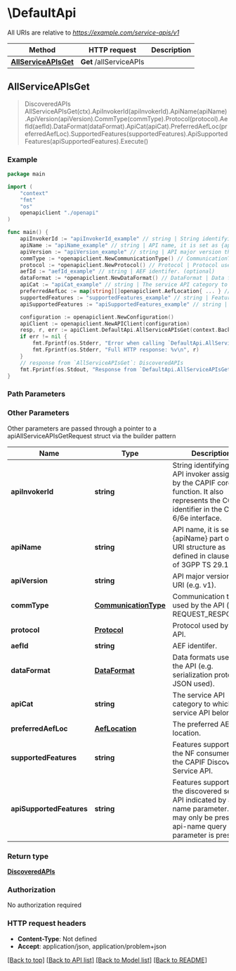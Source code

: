 # \DefaultApi

All URIs are relative to *https://example.com/service-apis/v1*

Method | HTTP request | Description
------------- | ------------- | -------------
[**AllServiceAPIsGet**](DefaultApi.md#AllServiceAPIsGet) | **Get** /allServiceAPIs | 



## AllServiceAPIsGet

> DiscoveredAPIs AllServiceAPIsGet(ctx).ApiInvokerId(apiInvokerId).ApiName(apiName).ApiVersion(apiVersion).CommType(commType).Protocol(protocol).AefId(aefId).DataFormat(dataFormat).ApiCat(apiCat).PreferredAefLoc(preferredAefLoc).SupportedFeatures(supportedFeatures).ApiSupportedFeatures(apiSupportedFeatures).Execute()





### Example

```go
package main

import (
    "context"
    "fmt"
    "os"
    openapiclient "./openapi"
)

func main() {
    apiInvokerId := "apiInvokerId_example" // string | String identifying the API invoker assigned by the CAPIF core function. It also represents the CCF identifier in the CAPIF-6/6e interface. 
    apiName := "apiName_example" // string | API name, it is set as {apiName} part of the URI structure as defined in clause 5.2.4 of 3GPP TS 29.122.  (optional)
    apiVersion := "apiVersion_example" // string | API major version the URI (e.g. v1). (optional)
    commType := *openapiclient.NewCommunicationType() // CommunicationType | Communication type used by the API (e.g. REQUEST_RESPONSE). (optional)
    protocol := *openapiclient.NewProtocol() // Protocol | Protocol used by the API. (optional)
    aefId := "aefId_example" // string | AEF identifer. (optional)
    dataFormat := *openapiclient.NewDataFormat() // DataFormat | Data formats used by the API (e.g. serialization protocol JSON used). (optional)
    apiCat := "apiCat_example" // string | The service API category to which the service API belongs to. (optional)
    preferredAefLoc := map[string][]openapiclient.AefLocation{ ... } // AefLocation | The preferred AEF location. (optional)
    supportedFeatures := "supportedFeatures_example" // string | Features supported by the NF consumer for the CAPIF Discover Service API. (optional)
    apiSupportedFeatures := "apiSupportedFeatures_example" // string | Features supported by the discovered service API indicated by api-name parameter. This may only be present if api-name query parameter is present.  (optional)

    configuration := openapiclient.NewConfiguration()
    apiClient := openapiclient.NewAPIClient(configuration)
    resp, r, err := apiClient.DefaultApi.AllServiceAPIsGet(context.Background()).ApiInvokerId(apiInvokerId).ApiName(apiName).ApiVersion(apiVersion).CommType(commType).Protocol(protocol).AefId(aefId).DataFormat(dataFormat).ApiCat(apiCat).PreferredAefLoc(preferredAefLoc).SupportedFeatures(supportedFeatures).ApiSupportedFeatures(apiSupportedFeatures).Execute()
    if err != nil {
        fmt.Fprintf(os.Stderr, "Error when calling `DefaultApi.AllServiceAPIsGet``: %v\n", err)
        fmt.Fprintf(os.Stderr, "Full HTTP response: %v\n", r)
    }
    // response from `AllServiceAPIsGet`: DiscoveredAPIs
    fmt.Fprintf(os.Stdout, "Response from `DefaultApi.AllServiceAPIsGet`: %v\n", resp)
}
```

### Path Parameters



### Other Parameters

Other parameters are passed through a pointer to a apiAllServiceAPIsGetRequest struct via the builder pattern


Name | Type | Description  | Notes
------------- | ------------- | ------------- | -------------
 **apiInvokerId** | **string** | String identifying the API invoker assigned by the CAPIF core function. It also represents the CCF identifier in the CAPIF-6/6e interface.  | 
 **apiName** | **string** | API name, it is set as {apiName} part of the URI structure as defined in clause 5.2.4 of 3GPP TS 29.122.  | 
 **apiVersion** | **string** | API major version the URI (e.g. v1). | 
 **commType** | [**CommunicationType**](CommunicationType.md) | Communication type used by the API (e.g. REQUEST_RESPONSE). | 
 **protocol** | [**Protocol**](Protocol.md) | Protocol used by the API. | 
 **aefId** | **string** | AEF identifer. | 
 **dataFormat** | [**DataFormat**](DataFormat.md) | Data formats used by the API (e.g. serialization protocol JSON used). | 
 **apiCat** | **string** | The service API category to which the service API belongs to. | 
 **preferredAefLoc** | [**AefLocation**](AefLocation.md) | The preferred AEF location. | 
 **supportedFeatures** | **string** | Features supported by the NF consumer for the CAPIF Discover Service API. | 
 **apiSupportedFeatures** | **string** | Features supported by the discovered service API indicated by api-name parameter. This may only be present if api-name query parameter is present.  | 

### Return type

[**DiscoveredAPIs**](DiscoveredAPIs.md)

### Authorization

No authorization required

### HTTP request headers

- **Content-Type**: Not defined
- **Accept**: application/json, application/problem+json

[[Back to top]](#) [[Back to API list]](../README.md#documentation-for-api-endpoints)
[[Back to Model list]](../README.md#documentation-for-models)
[[Back to README]](../README.md)

